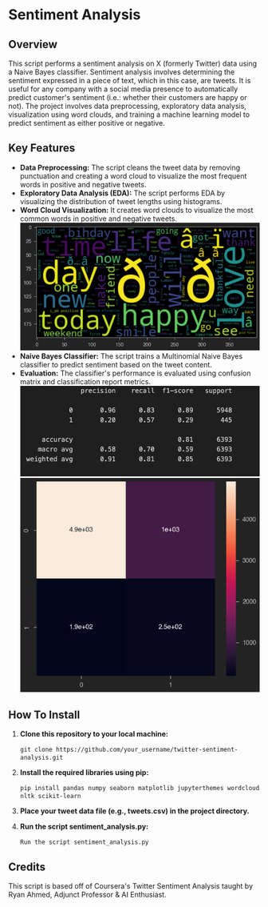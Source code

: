# Sentiment Analysis

## Overview

This script performs a sentiment analysis on X (formerly Twitter) data using a Naive Bayes classifier. Sentiment analysis involves determining the sentiment expressed in a piece of text, which in this case, are tweets. It is useful for any company with a social media presence to automatically predict customer's sentiment (i.e.: whether their customers are happy or not). The project involves data preprocessing, exploratory data analysis, visualization using word clouds, and training a machine learning model to predict sentiment as either positive or negative.

## Key Features

- **Data Preprocessing:** The script cleans the tweet data by removing punctuation and creating a word cloud to visualize the most frequent words in positive and negative tweets.
- **Exploratory Data Analysis (EDA):** The script performs EDA by visualizing the distribution of tweet lengths using histograms.
- **Word Cloud Visualization:** It creates word clouds to visualize the most common words in positive and negative tweets.
![positive word cloud](run_images/pos_wordcloud.png)
- **Naive Bayes Classifier:** The script trains a Multinomial Naive Bayes classifier to predict sentiment based on the tweet content.
- **Evaluation:** The classifier's performance is evaluated using confusion matrix and classification report metrics.
![classification report](run_images/classification_report.png)
![confusion_matrix](run_images/confusion_matrix.png)


## How To Install

1. **Clone this repository to your local machine:**

    ```
    git clone https://github.com/your_username/twitter-sentiment-analysis.git
    ```
2. **Install the required libraries using pip:**
    ```
    pip install pandas numpy seaborn matplotlib jupyterthemes wordcloud nltk scikit-learn
    ```
3.  **Place your tweet data file (e.g., tweets.csv) in the project directory.**
4.  **Run the script sentiment_analysis.py:**
    ```
    Run the script sentiment_analysis.py
    ```

## Credits

This script is based off of Coursera's Twitter Sentiment Analysis taught by Ryan Ahmed, Adjunct Professor & AI Enthusiast.

